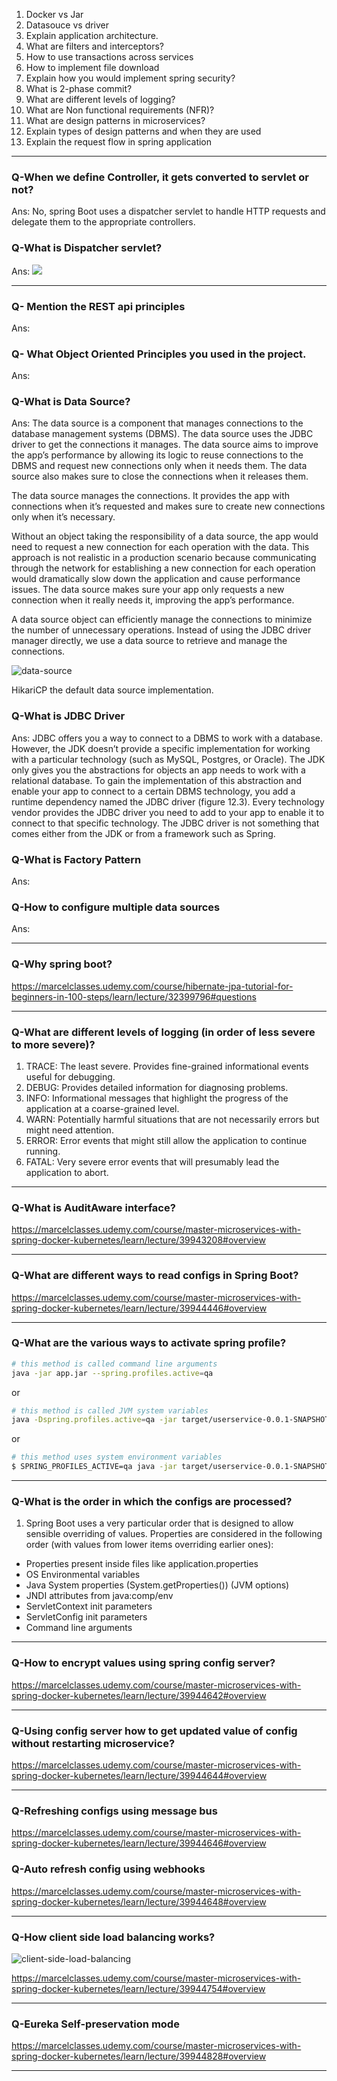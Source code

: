 1. Docker vs Jar
1. Datasouce vs driver
1. Explain application architecture.
1. What are filters and interceptors?
1. How to use transactions across services
1. How to implement file download
1. Explain how you would implement spring security?
1. What is 2-phase commit?
1. What are different levels of logging?
1. What are Non functional requirements (NFR)?
1. What are design patterns in microservices?
1. Explain types of design patterns and when they are used
1. Explain the request flow in spring application

-----------------------------

### Q-When we define Controller, it gets converted to servlet or not?

Ans: No, spring Boot uses a dispatcher servlet to handle HTTP requests and delegate them to the appropriate controllers.

### Q-What is Dispatcher servlet?

Ans: ![](images/dispatcherServlet.png)

-----------------------------

### Q- Mention the REST api principles

Ans: 


### Q- What Object Oriented Principles you used in the project.

Ans:

### Q-What is Data Source?

Ans: The data source is a component that manages connections to the database management
systems (DBMS). The data source uses the JDBC driver to get the connections it manages. The 
data source aims to improve the app’s performance by allowing its logic to reuse connections 
to the DBMS and request new connections only when it needs them. The data source also makes 
sure to close the connections when it releases them.

The data source manages the connections. It provides the app with connections when it’s 
requested and makes sure to create new connections only when it’s necessary.

Without an object taking the responsibility of a data source, the app would need to
request a new connection for each operation with the data. This approach is not realistic
in a production scenario because communicating through the network for establishing a new 
connection for each operation would dramatically slow down the application and cause 
performance issues. The data source makes sure your app only requests a new connection when 
it really needs it, improving the app’s performance.

A data source object can efficiently manage the connections to minimize the number
of unnecessary operations. Instead of using the JDBC driver manager directly, we use
a data source to retrieve and manage the connections.

![data-source](images/data-source.png)

HikariCP the default data source implementation.

### Q-What is JDBC Driver 

Ans: JDBC offers you a way to connect to a DBMS to work with a database. However, the JDK 
doesn’t provide a specific implementation for working with a particular technology (such as 
MySQL, Postgres, or Oracle). The JDK only gives you the abstractions for objects an app needs 
to work with a relational database. To gain the implementation of this abstraction and enable 
your app to connect to a certain DBMS technology, you add a runtime dependency named the JDBC 
driver (figure 12.3). Every technology vendor provides the JDBC driver you need to add to your 
app to enable it to connect to that specific technology. The JDBC driver is not something that 
comes either from the JDK or from a framework such as Spring.


### Q-What is Factory Pattern

Ans: 

### Q-How to configure multiple data sources

Ans:

-----------------------------

### Q-Why spring boot?

https://marcelclasses.udemy.com/course/hibernate-jpa-tutorial-for-beginners-in-100-steps/learn/lecture/32399796#questions

-----------------------------


### Q-What are different levels of logging (in order of less severe to more severe)?

1. TRACE: The least severe. Provides fine-grained informational events useful for debugging.
1. DEBUG: Provides detailed information for diagnosing problems.
1. INFO: Informational messages that highlight the progress of the application at a coarse-grained level.
1. WARN: Potentially harmful situations that are not necessarily errors but might need attention.
1. ERROR: Error events that might still allow the application to continue running.
1. FATAL: Very severe error events that will presumably lead the application to abort.

-----------------------------

### Q-What is AuditAware interface?

https://marcelclasses.udemy.com/course/master-microservices-with-spring-docker-kubernetes/learn/lecture/39943208#overview


-----------------------------


### Q-What are different ways to read configs in Spring Boot?

https://marcelclasses.udemy.com/course/master-microservices-with-spring-docker-kubernetes/learn/lecture/39944446#overview


-----------------------------

### Q-What are the various ways to activate spring profile?

```bash
# this method is called command line arguments
java -jar app.jar --spring.profiles.active=qa
```

or

```bash
# this method is called JVM system variables
java -Dspring.profiles.active=qa -jar target/userservice-0.0.1-SNAPSHOT.jar
```

or

```bash
# this method uses system environment variables
$ SPRING_PROFILES_ACTIVE=qa java -jar target/userservice-0.0.1-SNAPSHOT.jar
```
-----------------------------

### Q-What is the order in which the configs are processed?

1. Spring Boot uses a very particular order that is designed to allow sensible overriding of 
values. Properties are considered in the following order (with values from lower items overriding earlier ones):

* Properties present inside files like application.properties
* OS Environmental variables
* Java System properties (System.getProperties()) (JVM options)
* JNDI attributes from java:comp/env
* ServletContext init parameters
* ServletConfig init parameters
* Command line arguments

-----------------------------

### Q-How to encrypt values using spring config server?

https://marcelclasses.udemy.com/course/master-microservices-with-spring-docker-kubernetes/learn/lecture/39944642#overview

-----------------------------

### Q-Using config server how to get updated value of config without restarting microservice?

https://marcelclasses.udemy.com/course/master-microservices-with-spring-docker-kubernetes/learn/lecture/39944644#overview

-----------------------------

### Q-Refreshing configs using message bus

https://marcelclasses.udemy.com/course/master-microservices-with-spring-docker-kubernetes/learn/lecture/39944646#overview


### Q-Auto refresh config using webhooks

https://marcelclasses.udemy.com/course/master-microservices-with-spring-docker-kubernetes/learn/lecture/39944648#overview


-----------------------------

### Q-How client side load balancing works?

![client-side-load-balancing](./images/client-side-load-balancing.png)

https://marcelclasses.udemy.com/course/master-microservices-with-spring-docker-kubernetes/learn/lecture/39944754#overview

-----------------------------


### Q-Eureka Self-preservation mode

https://marcelclasses.udemy.com/course/master-microservices-with-spring-docker-kubernetes/learn/lecture/39944828#overview


-----------------------------